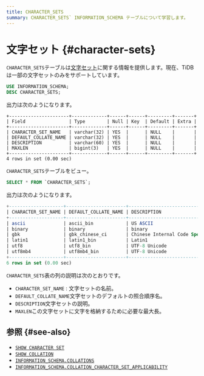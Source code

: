 ```yaml
---
title: CHARACTER_SETS
summary: CHARACTER_SETS` INFORMATION_SCHEMA テーブルについて学習します。
---
```


# 文字セット {#character-sets}

`CHARACTER_SETS`テーブルは[文字セット](/character-set-and-collation.md)に関する情報を提供します。現在、TiDB は一部の文字セットのみをサポートしています。

```sql
USE INFORMATION_SCHEMA;
DESC CHARACTER_SETS;
```

出力は次のようになります。

    +----------------------+-------------+------+------+---------+-------+
    | Field                | Type        | Null | Key  | Default | Extra |
    +----------------------+-------------+------+------+---------+-------+
    | CHARACTER_SET_NAME   | varchar(32) | YES  |      | NULL    |       |
    | DEFAULT_COLLATE_NAME | varchar(32) | YES  |      | NULL    |       |
    | DESCRIPTION          | varchar(60) | YES  |      | NULL    |       |
    | MAXLEN               | bigint(3)   | YES  |      | NULL    |       |
    +----------------------+-------------+------+------+---------+-------+
    4 rows in set (0.00 sec)

`CHARACTER_SETS`テーブルをビュー。

```sql
SELECT * FROM `CHARACTER_SETS`;
```

出力は次のようになります。

```sql
+--------------------+----------------------+-------------------------------------+--------+
| CHARACTER_SET_NAME | DEFAULT_COLLATE_NAME | DESCRIPTION                         | MAXLEN |
+--------------------+----------------------+-------------------------------------+--------+
| ascii              | ascii_bin            | US ASCII                            |      1 |
| binary             | binary               | binary                              |      1 |
| gbk                | gbk_chinese_ci       | Chinese Internal Code Specification |      2 |
| latin1             | latin1_bin           | Latin1                              |      1 |
| utf8               | utf8_bin             | UTF-8 Unicode                       |      3 |
| utf8mb4            | utf8mb4_bin          | UTF-8 Unicode                       |      4 |
+--------------------+----------------------+-------------------------------------+--------+
6 rows in set (0.00 sec)
```

`CHARACTER_SETS`表の列の説明は次のとおりです。

-   `CHARACTER_SET_NAME` : 文字セットの名前。
-   `DEFAULT_COLLATE_NAME`文字セットのデフォルトの照合順序名。
-   `DESCRIPTION`文字セットの説明。
-   `MAXLEN`この文字セットに文字を格納するために必要な最大長。

## 参照 {#see-also}

-   [`SHOW CHARACTER SET`](/sql-statements/sql-statement-show-character-set.md)
-   [`SHOW COLLATION`](/sql-statements/sql-statement-show-collation.md)
-   [`INFORMATION_SCHEMA.COLLATIONS`](/information-schema/information-schema-collations.md)
-   [`INFORMATION_SCHEMA.COLLATION_CHARACTER_SET_APPLICABILITY`](/information-schema/information-schema-collation-character-set-applicability.md)
